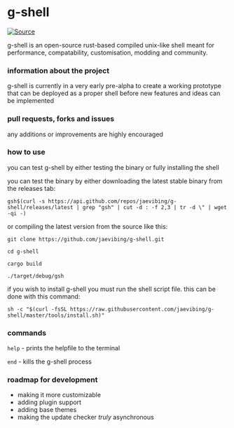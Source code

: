 # g-shell
[![Source](https://github.com/jaevibing/g-shell/actions/workflows/rust.yml/badge.svg)](https://github.com/jaevibing/g-shell/actions/workflows/rust.yml)

g-shell is an open-source rust-based compiled unix-like shell meant for performance, compatability, customisation, modding and community.
### information about the project
g-shell is currently in a very early pre-alpha to create a working prototype that can be deployed as a proper shell before new features and ideas can be implemented
### pull requests, forks and issues
any additions or improvements are highly encouraged
### how to use
you can test g-shell by either testing the binary or fully installing the shell

you can test the binary by either downloading the latest stable binary from the releases tab:
```
gsh$(curl -s https://api.github.com/repos/jaevibing/g-shell/releases/latest | grep "gsh" | cut -d : -f 2,3 | tr -d \" | wget -qi -)
```
or compiling the latest version from the source like this:
```
git clone https://github.com/jaevibing/g-shell.git
```
```
cd g-shell
```
```
cargo build
```
```
./target/debug/gsh
```

if you wish to install g-shell you must run the shell script file. this can be done with this command:
```
sh -c "$(curl -fsSL https://raw.githubusercontent.com/jaevibing/g-shell/master/tools/install.sh)"
```
### commands
`help` - prints the helpfile to the terminal

`end` - kills the g-shell process
### roadmap for development
* making it more customizable
* adding plugin support
* adding base themes
* making the update checker *truly* asynchronous
